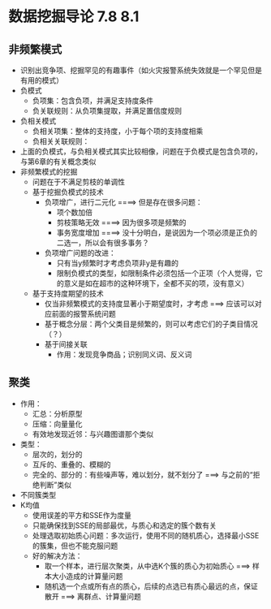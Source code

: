# 数据挖掘导论 7.8 8.1

## 非频繁模式

+ 识别出竞争项、挖掘罕见的有趣事件（如火灾报警系统失效就是一个罕见但是有用的模式）
+ 负模式
  + 负项集：包含负项，并满足支持度条件
  + 负关联规则：从负项集提取，并满足置信度规则
+ 负相关模式
  + 负相关项集：整体的支持度，小于每个项的支持度相乘
  + 负相关关联规则：
+ 上面的负模式，与负相关模式其实比较相像，问题在于负模式是包含负项的，与第6章的有关概念类似
+ 非频繁模式的挖掘
  + 问题在于不满足剪枝的单调性
  + 基于挖掘负模式的技术
    + 负项增广，进行二元化 ====> 但是存在很多问题：
      + 项个数加倍
      + 剪枝策略无效 ====> 因为很多项是频繁的
      + 事务宽度增加 ====> 没十分明白，是说因为一个项必须是正负的二选一，所以会有很多事务？
    + 负项增广问题的改进：
      + 只有当y频繁时才考虑负项非y是有趣的
      + 限制负模式的类型，如限制条件必须包括一个正项（个人觉得，它的意义是如在超市的这种环境下，全都不买的项，没有意义）
  + 基于支持度期望的技术
    + 仅当非频繁模式的支持度显著小于期望度时，才考虑 ===> 应该可以对应前面的报警系统问题
    + 基于概念分层：两个父类目是频繁的，则可以考虑它们的子类目情况（？）
    + 基于间接关联
      + 作用：发现竞争商品；识别同义词、反义词
      
## 聚类
  
+ 作用：
  + 汇总：分析原型
  + 压缩：向量量化
  + 有效地发现近邻：与兴趣图谱那个类似
+ 类型：
  + 层次的，划分的
  + 互斥的、重叠的、模糊的
  + 完全的、部分的：有些噪声等，难以划分，就不划分了 ===> 与之前的“拒绝判断”类似
+ 不同簇类型
+ K均值
  + 使用误差的平方和SSE作为度量
  + 只能确保找到SSE的局部最优，与质心和选定的簇个数有关
  + 处理选取初始质心问题：多次运行，使用不同的随机质心，选择最小SSE的簇集，但也不能克服问题
  + 好的解决方法：
    + 取一个样本，进行层次聚类，从中选K个簇的质心为初始质心 ===> 样本大小造成的计算量问题
    + 随机选一个点或所有点的质心，后续的点选已有质心最远的点，保证散开 ===> 离群点、计算量问题
    
